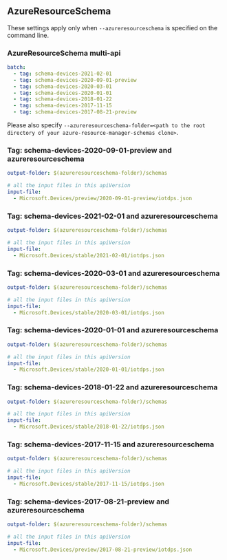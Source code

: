 ## AzureResourceSchema

These settings apply only when `--azureresourceschema` is specified on the command line.

### AzureResourceSchema multi-api

``` yaml $(azureresourceschema) && $(multiapi)
batch:
  - tag: schema-devices-2021-02-01
  - tag: schema-devices-2020-09-01-preview
  - tag: schema-devices-2020-03-01
  - tag: schema-devices-2020-01-01
  - tag: schema-devices-2018-01-22
  - tag: schema-devices-2017-11-15
  - tag: schema-devices-2017-08-21-preview

```

Please also specify `--azureresourceschema-folder=<path to the root directory of your azure-resource-manager-schemas clone>`.

### Tag: schema-devices-2020-09-01-preview and azureresourceschema

``` yaml $(tag) == 'schema-devices-2020-09-01-preview' && $(azureresourceschema)
output-folder: $(azureresourceschema-folder)/schemas

# all the input files in this apiVersion
input-file:
  - Microsoft.Devices/preview/2020-09-01-preview/iotdps.json

```

### Tag: schema-devices-2021-02-01 and azureresourceschema

``` yaml $(tag) == 'schema-devices-2021-02-01' && $(azureresourceschema)
output-folder: $(azureresourceschema-folder)/schemas

# all the input files in this apiVersion
input-file:
  - Microsoft.Devices/stable/2021-02-01/iotdps.json

```

### Tag: schema-devices-2020-03-01 and azureresourceschema

``` yaml $(tag) == 'schema-devices-2020-03-01' && $(azureresourceschema)
output-folder: $(azureresourceschema-folder)/schemas

# all the input files in this apiVersion
input-file:
  - Microsoft.Devices/stable/2020-03-01/iotdps.json

```

### Tag: schema-devices-2020-01-01 and azureresourceschema

``` yaml $(tag) == 'schema-devices-2020-01-01' && $(azureresourceschema)
output-folder: $(azureresourceschema-folder)/schemas

# all the input files in this apiVersion
input-file:
  - Microsoft.Devices/stable/2020-01-01/iotdps.json

```

### Tag: schema-devices-2018-01-22 and azureresourceschema

``` yaml $(tag) == 'schema-devices-2018-01-22' && $(azureresourceschema)
output-folder: $(azureresourceschema-folder)/schemas

# all the input files in this apiVersion
input-file:
  - Microsoft.Devices/stable/2018-01-22/iotdps.json

```

### Tag: schema-devices-2017-11-15 and azureresourceschema

``` yaml $(tag) == 'schema-devices-2017-11-15' && $(azureresourceschema)
output-folder: $(azureresourceschema-folder)/schemas

# all the input files in this apiVersion
input-file:
  - Microsoft.Devices/stable/2017-11-15/iotdps.json

```

### Tag: schema-devices-2017-08-21-preview and azureresourceschema

``` yaml $(tag) == 'schema-devices-2017-08-21-preview' && $(azureresourceschema)
output-folder: $(azureresourceschema-folder)/schemas

# all the input files in this apiVersion
input-file:
  - Microsoft.Devices/preview/2017-08-21-preview/iotdps.json

```
